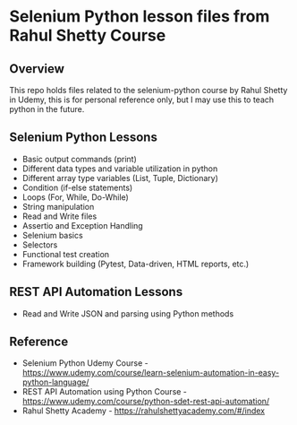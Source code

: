 # Selenium Python lesson files from Rahul Shetty Course

## Overview
This repo holds files related to the selenium-python course by Rahul Shetty in Udemy, this is for personal reference only, but I may use this to teach python in the future.

## Selenium Python Lessons
* Basic output commands (print)
* Different data types and variable utilization in python
* Different array type variables (List, Tuple, Dictionary)
* Condition (if-else statements)
* Loops (For, While, Do-While)
* String manipulation
* Read and Write files
* Assertio and Exception Handling
* Selenium basics
* Selectors
* Functional test creation
* Framework building (Pytest, Data-driven, HTML reports, etc.)

## REST API Automation Lessons
* Read and Write JSON and parsing using Python methods

## Reference
* Selenium Python Udemy Course - https://www.udemy.com/course/learn-selenium-automation-in-easy-python-language/
* REST API Automation using Python Course - https://www.udemy.com/course/python-sdet-rest-api-automation/
* Rahul Shetty Academy - https://rahulshettyacademy.com/#/index
